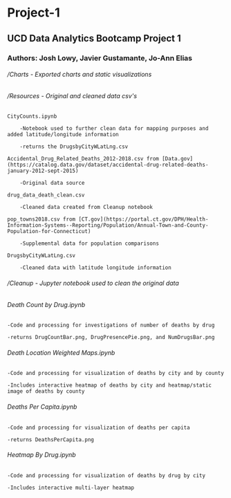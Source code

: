 # Project-1
## UCD Data Analytics Bootcamp Project 1

### Authors: Josh Lowy, Javier Gustamante, Jo-Ann Elias

###### /Charts - Exported charts and static visualizations

###### /Resources - Original and cleaned data csv's
    CityCounts.ipynb
    
        -Notebook used to further clean data for mapping purposes and added latitude/longitude information
        
        -returns the DrugsbyCityWLatLng.csv
        
    Accidental_Drug_Related_Deaths_2012-2018.csv from [Data.gov](https://catalog.data.gov/dataset/accidental-drug-related-deaths-january-2012-sept-2015)
    
        -Original data source
        
    drug_data_death_clean.csv
    
        -Cleaned data created from Cleanup notebook
        
    pop_towns2018.csv from [CT.gov](https://portal.ct.gov/DPH/Health-Information-Systems--Reporting/Population/Annual-Town-and-County-Population-for-Connecticut)
    
        -Supplemental data for population comparisons
        
    DrugsbyCityWLatLng.csv
    
        -Cleaned data with latitude longitude information
        
###### /Cleanup - Jupyter notebook used to clean the original data

###### Death Count by Drug.ipynb
    -Code and processing for investigations of number of deaths by drug
    
    -returns DrugCountBar.png, DrugPresencePie.png, and NumDrugsBar.png
    
###### Death Location Weighted Maps.ipynb
    -Code and processing for visualization of deaths by city and by county
    
    -Includes interactive heatmap of deaths by city and heatmap/static image of deaths by county
###### Deaths Per Capita.ipynb
    -Code and processing for visualization of deaths per capita
    
    -returns DeathsPerCapita.png
###### Heatmap By Drug.ipynb
    -Code and processing for visualization of deaths by drug by city
    
    -Includes interactive multi-layer heatmap
